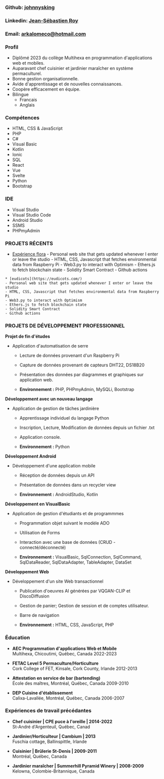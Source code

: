 <!-- ## Développeur web, artiste, Chef, Permaculteur -->
  
### Github: [johnnysking](https://github.com/johnnysking)
### Linkedin: [Jean-Sébastien Roy](https://linkedin.com/in/jean-sébastien-roy)
### Email: [arkalomeco@hotmail.com](mailto:arkalomeco@hotmail.com)
<!-- ### Portfolio: [auxpoints.com](https://auxpoints.com)
### English Version: 
*      To be released -->

### Profil  
- Diplômé 2023 du collège Multihexa en programmation d'applications web et mobiles.
- Auparavant chef cuisinier et jardinier maraîcher en système permaculturel. 
- Bonne gestion organisationnelle.
- Avide d'apprentissage et de nouvelles connaissances.
- Coopère efficacement en équipe.
- Bilingue 
     * Francais
     * Anglais


### Compétences

- HTML, CSS & JavaScript 
- PHP 
- C#
- Visual Basic
- Kotlin
- Ionic
- SQL
- React
- Vue
- Svelte
- Python
- Bootstrap

### IDE

- Visual Studio
- Visual Studio Code
- Android Studio
- SSMS
- PHPmyAdmin

### PROJETS RÉCENTS

   * [Expérience flora](https://experienceflora.ca/)
    - Personal web site that gets updated whenever I enter or leave the studio
    - HTML, CSS, Javascript that fetches environmental data from Raspberry Pi
    - Web3.py to interact with Optimism
    - Ethers.js to fetch blockchain state
    - Solidity Smart Contract
    - Github actions

    * [eudicots](https://eudicots.com/)
    - Personal web site that gets updated whenever I enter or leave the studio
    - HTML, CSS, Javascript that fetches environmental data from Raspberry Pi
    - Web3.py to interact with Optimism
    - Ethers.js to fetch blockchain state
    - Solidity Smart Contract
    - Github actions
    
### PROJETS DE DÉVELOPPEMENT PROFESSIONNEL
    
  <b>Projet de fin d'études</b>

*  Application d'automatisation de serre

    - Lecture de données provenant d'un Raspberry Pi
    - Capture de données provenant de capteurs DHT22, DS18B20
    - Présentation des données par diagrammes et graphiques
      sur application web.

    - <b>Environnement :</b> PHP, PHPmyAdmin, MySQLi, Bootstrap
  
  <b>Développement avec un nouveau langage</b>

*  Application de gestion de tâches jardinière

    - Apprentissage individuel du langage Python
    - Inscription, Lecture, Modification de données depuis un fichier .txt
    - Application console.

    - <b>Environnement :</b> Python
  
  <b>Développement Android</b>

*  Développement d'une application mobile

    - Réception de données depuis un API
    - Présentation de données dans un recycler view
    
    - <b>Environnement :</b> AndroidStudio, Kotlin

  <b>Développement en VisualBasic</b>

*  Application de gestion d'étudiants et de programmmes

    - Programmation objet suivant le modèle ADO
    - Utilisation de Forms
    - Interaction avec une base de données (CRUD - connecté/déconnecté)

    - <b>Environnement :</b> VisualBasic, SqlConnection, SqlCommand, SqlDataReader,
SqlDataAdapter, TableAdapter, DataSet

  <b>Développement Web</b>

*  Développement d'un site Web transactionnel

    - Publication d'oeuvres AI générées par VQGAN-CLIP et DiscoDiffusion
    - Gestion de panier; Gestion de session et de comptes utilisateur.
    - Barre de navigation

    - <b>Environnement :</b> HTML, CSS, JavaScript, PHP
  
### Éducation
- <b>AEC Programmation d'applications Web et Mobile</b>  
     Multihexa, Chicoutimi, Québec, Canada
     2022-2023 

- <b>FETAC Level 5 Permaculture/Horticulture</b>  
     Cork College of FET, Kinsale, Cork County, Irlande
     2012-2013 

- <b>Attestation en service de bar (bartending)</b>  
     École des maîtres, Montréal, Québec, Canada
     2009-2010

- <b>DEP Cuisine d'établissement</b>  
     Calixa-Lavallée, Montréal, Québec, Canada
     2006-2007 
   
  
### Expériences de travail précédantes

- <b>Chef cuisinier | CPE puce à l'oreille | 2014-2022</b>  
     St-André d'Argenteuil, Québec, Canad

- <b>Jardinier/Horticulteur | Cambium | 2013</b>  
     Fuschia cottage, Ballinspittle, Irlande

- <b>Cuisinier | Brûlerie St-Denis | 2009-2011</b>  
     Montréal, Québec, Canada

- <b>Jardinier maraîcher | Summerhill Pyramid Winery | 2008-2009</b>  
     Kelowna, Colombie-Britannique, Canada

